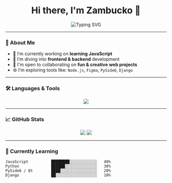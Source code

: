 <h1 align="center">Hi there, I'm Zambucko 👋</h1>
<p align="center">
  <img src="https://readme-typing-svg.herokuapp.com?font=Fira+Code&weight=500&pause=1000&color=00F7FF&center=true&vCenter=true&width=435&lines=Aspiring+Engineer;Full-Stack+Dev+in+Training;Learning+JavaScript+%2F+Python+%2F+C%2B%2B;Lover+of+Tech+%26+Art" alt="Typing SVG" />
</p>

---

### 🧠 About Me

- 🔭 I’m currently working on **learning JavaScript**
- 🌱 I’m diving into **frontend & backend** development
- 🤝 I'm open to collaborating on **fun & creative web projects**
- ⚙️ I’m exploring tools like: `Node.js`, `Figma`, `PySide6`, `Django`

---

### 🛠️ Languages & Tools

<p align="center">
  <img src="https://skillicons.dev/icons?i=js,html,css,nodejs,py,cpp,git,github,figma,vscode" />
</p>

---

### 📈 GitHub Stats

<p align="center">
  <img src="https://github-readme-stats.vercel.app/api?username=YourUsername&show_icons=true&theme=tokyonight" />
  <img src="https://github-readme-streak-stats.herokuapp.com/?user=YourUsername&theme=tokyonight" />
</p>

---

### 🎯 Currently Learning

```text
JavaScript          ████████░░░░░░░░░░░░   40%
Python              ██████░░░░░░░░░░░░░░   30%
PySide6 / Qt        ████░░░░░░░░░░░░░░░░   20%
Django              ██░░░░░░░░░░░░░░░░░░   10%
